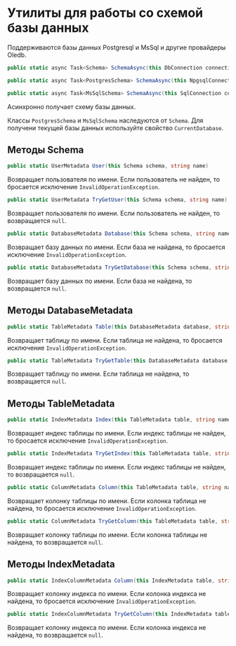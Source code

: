 # Утилиты для работы со схемой базы данных

Поддерживаются базы данных Postgresql и MsSql и другие провайдеры Oledb.

```csharp
public static async Task<Schema> SchemaAsync(this DbConnection connection, CancellationToken cancellationToken = default);

public static async Task<PostgresSchema> SchemaAsync(this NpgsqlConnection connection, CancellationToken cancellationToken = default);

public static async Task<MsSqlSchema> SchemaAsync(this SqlConnection connection, CancellationToken cancellationToken = default);
```

Асинхронно получает схему базы данных.

Классы `PostgresSchema` и `MsSqlSchema` наследуются от `Schema`.
Для получени текущей базы данных используйте свойство `CurrentDatabase`.


## Методы Schema

```csharp
public static UserMetadata User(this Schema schema, string name)
```

Возвращает пользователя по имени. Если пользователь не найден, то бросается исключение `InvalidOperationException`.

```csharp
public static UserMetadata TryGetUser(this Schema schema, string name)
```

Возвращает пользователя по имени. Если пользователь не найден, то возвращается `null`.

```csharp
public static DatabaseMetadata Database(this Schema schema, string name)
```

Возвращает базу данных по имени. Если база не найдена, то бросается исключение `InvalidOperationException`.

```csharp
public static DatabaseMetadata TryGetDatabase(this Schema schema, string name)
```

Возвращает базу данных по имени. Если база не найдена, то возвращается `null`.

## Методы DatabaseMetadata

```csharp
public static TableMetadata Table(this DatabaseMetadata database, string name)
```

Возвращает таблицу по имени. Если таблица не найдена, то бросается исключение `InvalidOperationException`.


```csharp
public static TableMetadata TryGetTable(this DatabaseMetadata database, string name)
```

Возвращает таблицу по имени. Если таблица не найдена, то возвращается `null`.


## Методы TableMetadata

```csharp
public static IndexMetadata Index(this TableMetadata table, string name)
```

Возвращает индекс таблицы по имени. Если индекс таблицы не найден, то бросается исключение `InvalidOperationException`.


```csharp
public static IndexMetadata TryGetIndex(this TableMetadata table, string name)
```

Возвращает индекс таблицы по имени. Если индекс таблицы не найден, то возвращается `null`.

```csharp
public static ColumnMetadata Column(this TableMetadata table, string name)
```

Возвращает колонку таблицы по имени. Если колонка таблица не найдена, то бросается исключение `InvalidOperationException`.

```csharp
public static ColumnMetadata TryGetColumn(this TableMetadata table, string name)
```

Возвращает колонку таблицы по имени. Если колонка таблицы не найдена, то возвращается `null`.



## Методы IndexMetadata

```csharp
public static IndexColumnMetadata Column(this IndexMetadata table, string name)
```

Возвращает колонку индекса по имени. Если колонка индекса не найдена, то бросается исключение `InvalidOperationException`.


```csharp
public static IndexColumnMetadata TryGetColumn(this IndexMetadata table, string name)
```

Возвращает колонку индекса по имени. Если колонка индекса не найдена, то возвращается `null`.


